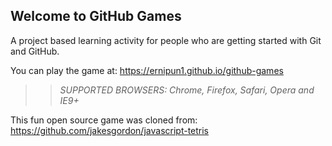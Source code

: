 ## Welcome to GitHub Games

A project based learning activity for people who are getting started with Git and GitHub.

You can play the game at: https://ernipun1.github.io/github-games 

>> _*SUPPORTED BROWSERS*: Chrome, Firefox, Safari, Opera and IE9+_

This fun open source game was cloned from: https://github.com/jakesgordon/javascript-tetris
